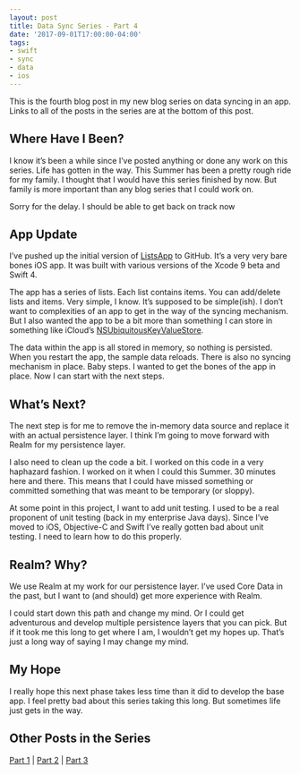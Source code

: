 ```yaml
---
layout: post
title: Data Sync Series - Part 4
date: '2017-09-01T17:00:00-04:00'
tags:
- swift
- sync
- data
- ios
---
```


This is the fourth blog post in my new blog series on data syncing in an app. Links to all of the posts in the series are at the bottom of this post. 

## Where Have I Been?
I know it’s been a while since I’ve posted anything or done any work on this series. Life has gotten in the way. This Summer has been a pretty rough ride for my family. I thought that I would have this series finished by now. But family is more important than any blog series that I could work on. 

Sorry for the delay. I should be able to get back on track now

## App Update
I’ve pushed up the initial version of [ListsApp](https://github.com/rwgrier/listsApp) to GitHub. It’s a very very bare bones iOS app. It was built with various versions of the Xcode 9 beta and Swift 4. 

The app has a series of lists. Each list contains items. You can add/delete lists and items. Very simple, I know. It’s supposed to be simple(ish). I don’t want to complexities of an app to get in the way of the syncing mechanism. But I also wanted the app to be a bit more than something I can store in something like iCloud’s [NSUbiquitousKeyValueStore](https://developer.apple.com/documentation/foundation/nsubiquitouskeyvaluestore). 

The data within the app is all stored in memory, so nothing is persisted. When you restart the app, the sample data reloads. There is also no syncing mechanism in place. Baby steps. I wanted to get the bones of the app in place. Now I can start with the next steps. 

## What’s Next?
The next step is for me to remove the in-memory data source and replace it with an actual persistence layer. I think I’m going to move forward with Realm for my persistence layer.

I also need to clean up the code a bit. I worked on this code in a very haphazard fashion. I worked on it when I could this Summer. 30 minutes here and there. This means that I could have missed something or committed something that was meant to be temporary (or sloppy). 

At some point in this project, I want to add unit testing. I used to be a real proponent of unit testing (back in my enterprise Java days). Since I’ve moved to iOS, Objective-C and Swift I’ve really gotten bad about unit testing. I need to learn how to do this properly. 

## Realm? Why?
We use Realm at my work for our persistence layer. I’ve used Core Data in the past, but I want to (and should) get more experience with Realm. 

I could start down this path and change my mind. Or I could get adventurous and develop multiple persistence layers that you can pick. But if it took me this long to get where I am, I wouldn’t get my hopes up. That’s just a long way of saying I may change my mind.  

## My Hope
I really hope this next phase takes less time than it did to develop the base app. I feel pretty bad about this series taking this long. But sometimes life just gets in the way. 

## Other Posts in the Series
[Part 1](/2017/05/12/data-sync-series-part-1/) | [Part 2](/2017/06/05/data-sync-series-part-2/) | [Part 3](/2017/06/23/data-sync-series-part-3/)
